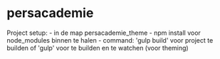 # persacademie

Project setup:
    - in de map persacademie_theme
    - npm install voor node_modules binnen te halen
    - command: 'gulp build' voor project te builden of 'gulp' voor te builden en te watchen (voor theming)